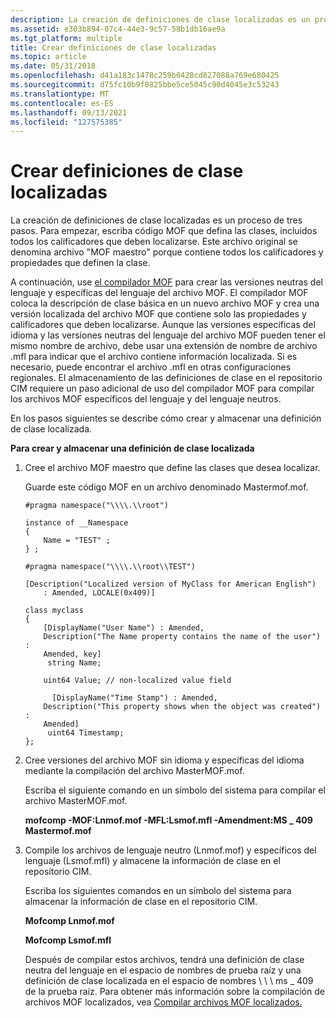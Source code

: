 ```yaml
---
description: La creación de definiciones de clase localizadas es un proceso de tres pasos.
ms.assetid: e303b894-07c4-44e3-9c57-58b1db16ae9a
ms.tgt_platform: multiple
title: Crear definiciones de clase localizadas
ms.topic: article
ms.date: 05/31/2018
ms.openlocfilehash: d41a183c1478c259b0428cd827088a769e680425
ms.sourcegitcommit: d75fc10b9f0825bbe5ce5045c90d4045e3c53243
ms.translationtype: MT
ms.contentlocale: es-ES
ms.lasthandoff: 09/13/2021
ms.locfileid: "127575385"
---
```

# <a name="creating-localized-class-definitions"></a>Crear definiciones de clase localizadas

La creación de definiciones de clase localizadas es un proceso de tres pasos. Para empezar, escriba código MOF que defina las clases, incluidos todos los calificadores que deben localizarse. Este archivo original se denomina archivo "MOF maestro" porque contiene todos los calificadores y propiedades que definen la clase.

A continuación, use [el compilador MOF](mofcomp.md) para crear las versiones neutras del lenguaje y específicas del lenguaje del archivo MOF. El compilador MOF coloca la descripción de clase básica en un nuevo archivo MOF y crea una versión localizada del archivo MOF que contiene solo las propiedades y calificadores que deben localizarse. Aunque las versiones específicas del idioma y las versiones neutras del lenguaje del archivo MOF pueden tener el mismo nombre de archivo, debe usar una extensión de nombre de archivo .mfl para indicar que el archivo contiene información localizada. Si es necesario, puede encontrar el archivo .mfl en otras configuraciones regionales. El almacenamiento de las definiciones de clase en el repositorio CIM requiere un paso adicional de uso del compilador MOF para compilar los archivos MOF específicos del lenguaje y del lenguaje neutros.

En los pasos siguientes se describe cómo crear y almacenar una definición de clase localizada.

**Para crear y almacenar una definición de clase localizada**

1.  Cree el archivo MOF maestro que define las clases que desea localizar.

    Guarde este código MOF en un archivo denominado Mastermof.mof.

    ```syntax
    #pragma namespace("\\\\.\\root")

    instance of __Namespace
    {
        Name = "TEST" ;
    } ;

    #pragma namespace("\\\\.\\root\\TEST")

    [Description("Localized version of MyClass for American English") 
        : Amended, LOCALE(0x409)] 

    class myclass
    {
        [DisplayName("User Name") : Amended,
        Description("The Name property contains the name of the user") : 
        Amended, key]
         string Name;

        uint64 Value; // non-localized value field

          [DisplayName("Time Stamp") : Amended,
        Description("This property shows when the object was created") : 
        Amended] 
         uint64 Timestamp;
    };
    ```

2.  Cree versiones del archivo MOF sin idioma y específicas del idioma mediante la compilación del archivo MasterMOF.mof.

    Escriba el siguiente comando en un símbolo del sistema para compilar el archivo MasterMOF.mof.

    **mofcomp -MOF:Lnmof.mof -MFL:Lsmof.mfl -Amendment:MS \_ 409 Mastermof.mof**

3.  Compile los archivos de lenguaje neutro (Lnmof.mof) y específicos del lenguaje (Lsmof.mfl) y almacene la información de clase en el repositorio CIM.

    Escriba los siguientes comandos en un símbolo del sistema para almacenar la información de clase en el repositorio CIM.

    **Mofcomp Lnmof.mof**

    **Mofcomp Lsmof.mfl**

    Después de compilar estos archivos, tendrá una definición de clase neutra del lenguaje en el espacio de nombres de prueba raíz y una definición de clase localizada en el espacio de nombres \\ \\ \\ ms \_ 409 de la prueba raíz. Para obtener más información sobre la compilación de archivos MOF localizados, vea [Compilar archivos MOF localizados.](compiling-localized-mof-files.md)

 

 




